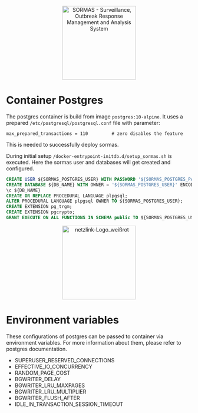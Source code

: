 <p align="center">
  <a href="https://sormas.org/">
    <img
      alt="SORMAS - Surveillance, Outbreak Response Management and Analysis System"
      src="../logo.png"
      height="200"
    />
  </a>
</p>

# Container Postgres

The postgres container is build from image `postgres:10-alpine`.  It uses a prepared `/etc/postgresql/postgresql.conf` file with parameter:

```shell
max_prepared_transactions = 110         # zero disables the feature
```

This is needed to successfully deploy sormas.

During initial setup `/docker-entrypoint-initdb.d/setup_sormas.sh`  is executed. Here the sormas user and databases will get created and configured.

```sql
CREATE USER ${SORMAS_POSTGRES_USER} WITH PASSWORD '${SORMAS_POSTGRES_PASSWORD}' CREATEDB;
CREATE DATABASE ${DB_NAME} WITH OWNER = '${SORMAS_POSTGRES_USER}' ENCODING = 'UTF8';
\c ${DB_NAME}
CREATE OR REPLACE PROCEDURAL LANGUAGE plpgsql;
ALTER PROCEDURAL LANGUAGE plpgsql OWNER TO ${SORMAS_POSTGRES_USER};
CREATE EXTENSION pg_trgm;
CREATE EXTENSION pgcrypto;
GRANT EXECUTE ON ALL FUNCTIONS IN SCHEMA public TO ${SORMAS_POSTGRES_USER};
```

<p align="center">
  <a href="https://sormas.org/">
    <img
      src="https://www.grouplink.de/wp-content/uploads/2014/01/logo_netzlink-300x300.jpg"
      title="netzlink-Logo_weißrot"
      alt="netzlink-Logo_weißrot"
      height="200"
    />
  </a>
</p>

# Environment variables

These configurations of postgres can be passed to container via environment variables. For more information about them, please refer to postgres documentation.
* SUPERUSER_RESERVED_CONNECTIONS
* EFFECTIVE_IO_CONCURRENCY
* RANDOM_PAGE_COST
* BGWRITER_DELAY
* BGWRITER_LRU_MAXPAGES
* BGWRITER_LRU_MULTIPLIER
* BGWRITER_FLUSH_AFTER
* IDLE_IN_TRANSACTION_SESSION_TIMEOUT
